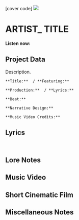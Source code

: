 [cover code] ![](57175019_319474918741616_8502199518755923887_n.jpg)

# ARTIST_ TITLE

**Listen now:** 

## Project Data

Description.
```
**Title:**  / **Featuring:** 

**Production:**  / **Lyrics:** 

**Beat:**

**Narrative Design:**

**Music Video Credits:**
```

## Lyrics

```


```

## Lore Notes

## Music Video

## Short Cinematic Film

## Miscellaneous Notes
